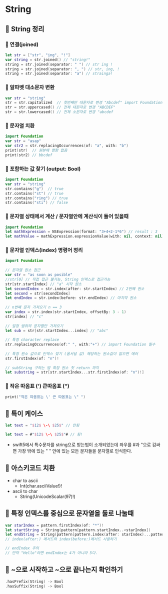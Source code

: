 # String

## 🍎 String 정리

### 📖 연결(joined)
```swift
let str = ["str", "ing", "!"]
var string = str.joined() // "string!"
string = str.joined(separator: " ") // str ing !
string = str.joined(separator: ", ") // str, ing, !
string = str.joined(separator: "a") // strainga!
```

### 📖 알파벳 대소문자 변환
```swift
var str = "string"
str = str.capitalized  // 첫번째만 대문자로 변경 "Abcdef" import Foundation 필수
str = str.uppercased() // 전체 대문자로 변경 "ABCDEF"
str = str.lowercased() // 전체 소문자로 변경 "abcdef
```

### 📖 문자열 치환
```swift
import Foundation
var str = "asap"
var str2 = str.replacingOccurrences(of: "a", with: "b")
print(str)  // 원본에 영향 없음
print(str2) // bbcdef
```

### 📖 포함하는 값 찾기 (output: Bool)
```swift
import Foundation
var str = "string"
str.contains("g")  // true
str.contains("st") // true
str.contains("ring") // true
str.contains("sti") // false
```

### 📖 문자열 상태에서 계산 / 문자열안에 계산식이 들어 있을때
```swift
import Foundation
let mathExpression = NSExpression(format: "3+4+2-1*6") // result : 3
let mathValue = mathExpression.expressionValue(with: nil, context: nil) as! Int
```

### 📖 문자열 인덱스(index) 명령어 정리
```swift
import Foundation
 
// 문자열 원소 접근
var str = "as soon as posible"
//str[0] // 직접 접근 불가능, String 인덱스로 접근가능
str[str.startIndex] // "a" 시작 원소
let secondIndex = str.index(after: str.startIndex) // 2번째 원소
let second = str[secondIndex]
let endIndex = str.index(before: str.endIndex) // 마지막 원소
 
// n번째 문자 가져오기 n == 3
var index = str.index(str.startIndex, offsetBy: 3 - 1)
str[index] // "c"
 
// 일정 범위의 문자열만 가져오기
let sub = str[str.startIndex...index] // "abc"
 
// 특정 character replace
str.replacingOccurrences(of:" ", with:"+") // import Foundation 필수
 
// 특정 원소 값으로 인덱스 찾기 (옵셔널 값) 해당하는 원소값이 없으면 에러
str.firstIndex(of: "n")!
 
// subString 구하는 법 특정 원소 첫 return 까지
let substring = str[str.startIndex...str.firstIndex(of: "n")!]
```

### 📖 작은 따옴표 (') 큰따옴표 (")
```swift
print("작은 따옴표는 \' 큰 따옴표는 \" ")
```

## 🍎 특이 케이스
```swift
let text = "$12$ \-\ $25$" // 안됨

let text = #"$12$ \-\ $25$"# // 됨!
```
- swift5에서 특수문자를 string으로 받는법이 소개되었는데 좌우를 #과 "으로 감싸면 가장 밖에 있는 " " 안에 있는 모든 문자들을 문자열로 인식한다.

## 🍎 아스키코드 치환
- char to ascii
    - Int(char.asciiValue!)!
- ascii to char
    - String(UnicodeScalar(97)!)

## 🍎 특정 인덱스를 중심으로 문자열을 둘로 나눌때
```swift
var starIndex = pattern.firstIndex(of: "*")!
let startString = String(pattern[pattern.startIndex..<starIndex])
let endString = String(pattern[pattern.index(after: starIndex)...pattern.index(before: pattern.endIndex)])
// index(after:) 메서드와 index(before:)메서드 사용하기

// endIndex 주의
// 만약 "Hello"라면 endIndex는 4가 아니라 5다.
```

## 🍎 ~으로 시작하고 ~으로 끝나는지 확인하기
```swift
.hasPrefix(String) -> Bool
.hasSuffix(String) -> Bool
```
